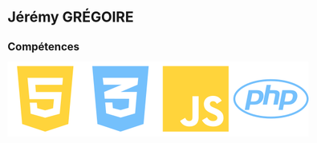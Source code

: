 # Jérémy GRÉGOIRE

<description>
  
## Compétences

<div style="display: flex">
  <img src="html5.svg" alt="Logo HTML 5">
  <img src="css3.svg" alt="Logo CSS 3">
  <img src="javascript.svg" alt="Logo Javascript">
  <img src="php.svg" alt="Logo PHP">
</div>
